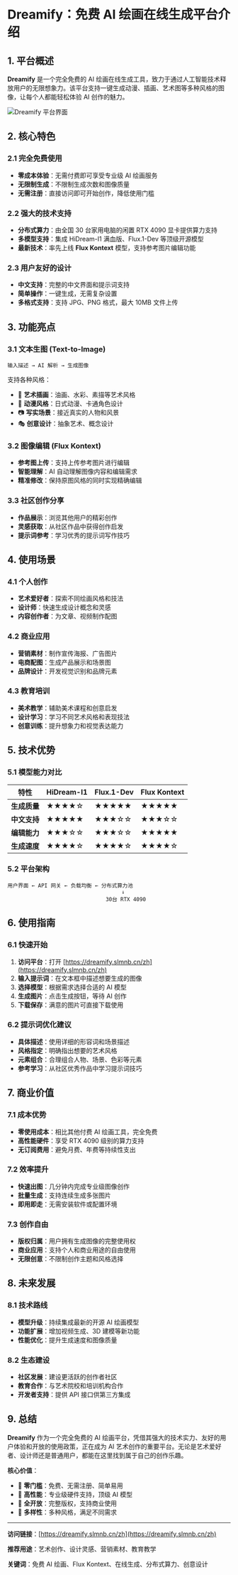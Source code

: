 # Dreamify：免费 AI 绘画在线生成平台介绍

## 1. 平台概述

**Dreamify** 是一个完全免费的 AI 绘画在线生成工具，致力于通过人工智能技术释放用户的无限想象力。该平台支持一键生成动漫、插画、艺术图等多种风格的图像，让每个人都能轻松体验 AI 创作的魅力。

![Dreamify 平台界面](图片位置占位符)

## 2. 核心特色

### 2.1 完全免费使用
- **零成本体验**：无需付费即可享受专业级 AI 绘画服务
- **无限制生成**：不限制生成次数和图像质量
- **无需注册**：直接访问即可开始创作，降低使用门槛

### 2.2 强大的技术支持
- **分布式算力**：由全国 30 台家用电脑的闲置 RTX 4090 显卡提供算力支持
- **多模型支持**：集成 HiDream-I1 满血版、Flux.1-Dev 等顶级开源模型
- **最新技术**：率先上线 **Flux Kontext** 模型，支持参考图片编辑功能

### 2.3 用户友好的设计
- **中文支持**：完整的中文界面和提示词支持
- **简单操作**：一键生成，无需复杂设置
- **多格式支持**：支持 JPG、PNG 格式，最大 10MB 文件上传

## 3. 功能亮点

### 3.1 文本生图 (Text-to-Image)
```
输入描述 → AI 解析 → 生成图像
```
支持各种风格：
- 🎨 **艺术插画**：油画、水彩、素描等艺术风格
- 🌸 **动漫风格**：日式动漫、卡通角色设计
- 📷 **写实场景**：接近真实的人物和风景
- 🎭 **创意设计**：抽象艺术、概念设计

### 3.2 图像编辑 (Flux Kontext)
- **参考图上传**：支持上传参考图片进行编辑
- **智能理解**：AI 自动理解图像内容和编辑需求
- **精准修改**：保持原图风格的同时实现精确编辑

### 3.3 社区创作分享
- **作品展示**：浏览其他用户的精彩创作
- **灵感获取**：从社区作品中获得创作启发
- **提示词参考**：学习优秀的提示词写作技巧

## 4. 使用场景

### 4.1 个人创作
- **艺术爱好者**：探索不同绘画风格和技法
- **设计师**：快速生成设计概念和灵感
- **内容创作者**：为文章、视频制作配图

### 4.2 商业应用
- **营销素材**：制作宣传海报、广告图片
- **电商配图**：生成产品展示和场景图
- **品牌设计**：开发视觉识别和品牌元素

### 4.3 教育培训
- **美术教学**：辅助美术课程和创意启发
- **设计学习**：学习不同艺术风格和表现技法
- **创意训练**：提升想象力和视觉表达能力

## 5. 技术优势

### 5.1 模型能力对比

| 特性 | HiDream-I1 | Flux.1-Dev | Flux Kontext |
|------|-----------|------------|-------------|
| **生成质量** | ★★★★☆ | ★★★★★ | ★★★★★ |
| **中文支持** | ★★★★★ | ★★★☆☆ | ★★★☆☆ |
| **编辑能力** | ★★★☆☆ | ★★★☆☆ | ★★★★★ |
| **生成速度** | ★★★★☆ | ★★★★☆ | ★★★★☆ |

### 5.2 平台架构
```
用户界面 ← API 网关 ← 负载均衡 ← 分布式算力池
                                    ↓
                               30台 RTX 4090
```

## 6. 使用指南

### 6.1 快速开始
1. **访问平台**：打开 [https://dreamify.slmnb.cn/zh](https://dreamify.slmnb.cn/zh)
2. **输入提示词**：在文本框中描述想要生成的图像
3. **选择模型**：根据需求选择合适的 AI 模型
4. **生成图片**：点击生成按钮，等待 AI 创作
5. **下载保存**：满意的图片可直接下载使用

### 6.2 提示词优化建议
- **具体描述**：使用详细的形容词和场景描述
- **风格指定**：明确指出想要的艺术风格
- **元素组合**：合理组合人物、场景、色彩等元素
- **参考学习**：从社区优秀作品中学习提示词技巧

## 7. 商业价值

### 7.1 成本优势
- **零使用成本**：相比其他付费 AI 绘画工具，完全免费
- **高性能硬件**：享受 RTX 4090 级别的算力支持
- **无订阅费用**：避免月费、年费等持续性支出

### 7.2 效率提升
- **快速出图**：几分钟内完成专业级图像创作
- **批量生成**：支持连续生成多张图片
- **即用即走**：无需安装软件或配置环境

### 7.3 创作自由
- **版权归属**：用户拥有生成图像的完整使用权
- **商业应用**：支持个人和商业用途的自由使用
- **无限创意**：不限制创作主题和风格选择

## 8. 未来发展

### 8.1 技术路线
- **模型升级**：持续集成最新的开源 AI 绘画模型
- **功能扩展**：增加视频生成、3D 建模等新功能
- **性能优化**：提升生成速度和图像质量

### 8.2 生态建设
- **社区发展**：建设更活跃的创作者社区
- **教育合作**：与艺术院校和培训机构合作
- **开发者支持**：提供 API 接口供第三方集成

## 9. 总结

**Dreamify** 作为一个完全免费的 AI 绘画平台，凭借其强大的技术实力、友好的用户体验和开放的使用政策，正在成为 AI 艺术创作的重要平台。无论是艺术爱好者、设计师还是普通用户，都能在这里找到属于自己的创作乐趣。

**核心价值**：
- 🎯 **零门槛**：免费、无需注册、简单易用
- 🚀 **高性能**：专业级硬件支持，顶级 AI 模型
- 🌟 **全开放**：完整版权，支持商业使用
- 🎨 **多样性**：多种风格，满足不同需求

---

**访问链接**：[https://dreamify.slmnb.cn/zh](https://dreamify.slmnb.cn/zh)

**推荐用途**：艺术创作、设计灵感、营销素材、教育教学

**关键词**：免费 AI 绘画、Flux Kontext、在线生成、分布式算力、创意设计 